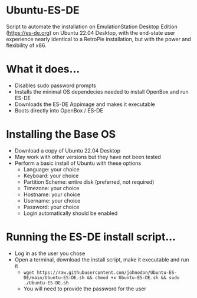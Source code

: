 # Ubuntu-ES-DE

Script to automate the installation on EmulationStation Desktop Edition (https://es-de.org) on Ubuntu 22.04 Desktop, with the end-state user experience nearly identical to a RetroPie installation, but with the power and flexibility of x86.

# What it does...
  - Disables sudo password prompts
  - Installs the minimal OS dependecies needed to install OpenBox and run ES-DE
  - Downloads the ES-DE Appimage and makes it executable
  - Boots directly into OpenBox / ES-DE


# Installing the Base OS
  - Download a copy of Ubuntu 22.04 Desktop
  - May work with other versions but they have not been tested
  - Perform a basic install of Ubuntu with these options
      - Language: your choice
      - Keyboard: your choice
      - Partition Scheme: entire disk (preferred, not required)
      - Timezone: your choice
      - Hostname: your choice
      - Username: your choice
      - Password: your choice
      - Login automatically should be enabled


# Running the ES-DE install script...
  - Log in as the user you chose
  - Open a terminal, download the install script, make it executable and run it
      - `wget https://raw.githubusercontent.com/johnodon/Ubuntu-ES-DE/main/Ubuntu-ES-DE.sh && chmod +x Ubuntu-ES-DE.sh && sudo ./Ubuntu-ES-DE.sh`
      - You will need to provide the password for the user

